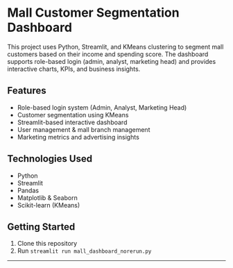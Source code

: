# Mall Customer Segmentation Dashboard

This project uses Python, Streamlit, and KMeans clustering to segment mall customers based on their income and spending score. The dashboard supports role-based login (admin, analyst, marketing head) and provides interactive charts, KPIs, and business insights.

## Features
- Role-based login system (Admin, Analyst, Marketing Head)
- Customer segmentation using KMeans
- Streamlit-based interactive dashboard
- User management & mall branch management
- Marketing metrics and advertising insights

## Technologies Used
- Python
- Streamlit
- Pandas
- Matplotlib & Seaborn
- Scikit-learn (KMeans)

## Getting Started
1. Clone this repository
2. Run `streamlit run mall_dashboard_norerun.py`

---
